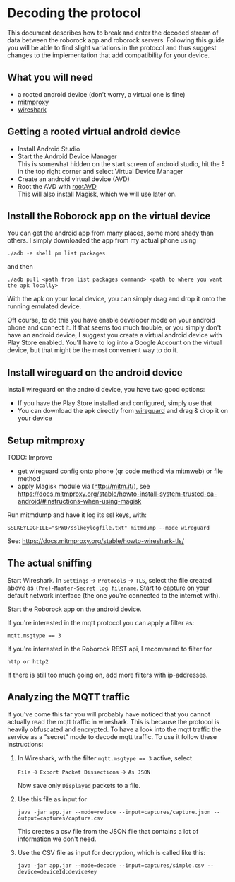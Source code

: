 # Decoding the protocol

This document describes how to break and enter the decoded stream of data between the roborock app and roborock servers.
Following this guide you will be able to find slight variations in the protocol and thus suggest changes to the
implementation that add compatibility for your device.

## What you will need

- a rooted android device (don't worry, a virtual one is fine)
- [mitmproxy](https://mitmproxy.org/)
- [wireshark](https://www.wireshark.org/)

## Getting a rooted virtual android device

- Install Android Studio
- Start the Android Device Manager \
  This is somewhat hidden on the start screen of android studio, hit the ⠇ in the top right corner and select Virtual
  Device Manager
- Create an android virtual device (AVD)
- Root the AVD with [rootAVD](https://gitlab.com/newbit/rootAVD) \
  This will also install Magisk, which we will use later on.

## Install the Roborock app on the virtual device

You can get the android app from many places, some more shady than others.
I simply downloaded the app from my actual phone using

    ./adb -e shell pm list packages

and then

    ./adb pull <path from list packages command> <path to where you want the apk locally>

With the apk on your local device, you can simply drag and drop it onto the running emulated device.

Off course, to do this you have enable developer mode on your android phone and connect it.
If that seems too much trouble, or you simply don't have an android device, I suggest you create a virtual android
device with Play Store enabled.
You'll have to log into a Google Account on the virtual device, but that might be the most convenient way to do it.

## Install wireguard on the android device

Install wireguard on the android device, you have two good options:

- If you have the Play Store installed and configured, simply use that
- You can download the apk directly from [wireguard](https://www.wireguard.com/install/) and drag & drop it on your
  device

## Setup mitmproxy

TODO: Improve

- get wireguard config onto phone (qr code method via mitmweb) or file method
- apply Magisk module via (http://mitm.it/),
  see https://docs.mitmproxy.org/stable/howto-install-system-trusted-ca-android/#instructions-when-using-magisk

Run mitmdump and have it log its ssl keys, with:

    SSLKEYLOGFILE="$PWD/sslkeylogfile.txt" mitmdump --mode wireguard

See: https://docs.mitmproxy.org/stable/howto-wireshark-tls/

## The actual sniffing

Start Wireshark.
In `Settings` -> `Protocols` -> `TLS`, select the file created above as `(Pre)-Master-Secret log filename`.
Start to capture on your default network interface (the one you're connected to the internet with).

Start the Roborock app on the android device.

If you're interested in the mqtt protocol you can apply a filter as:

    mqtt.msgtype == 3

If you're interested in the Roborock REST api, I recommend to filter for

    http or http2

If there is still too much going on, add more filters with ip-addresses.

## Analyzing the MQTT traffic

If you've come this far you will probably have noticed that you cannot actually read the mqtt traffic in wireshark.
This is because the protocol is heavily obfuscated and encrypted.
To have a look into the mqtt traffic the service as a "secret" mode to decode mqtt traffic.
To use it follow these instructions:

1. In Wireshark, with the filter `mqtt.msgtype == 3` active, select

   `File` → `Export Packet Dissections` → `As JSON`

   Now save only `Displayed` packets to a file.

2. Use this file as input for

   ```shell
   java -jar app.jar --mode=reduce --input=captures/capture.json --output=captures/capture.csv
   ```

   This creates a csv file from the JSON file that contains a lot of information we don't need.

3. Use the CSV file as input for decryption, which is called like this:

   ```shell
   java -jar app.jar --mode=decode --input=captures/simple.csv --device=deviceId:deviceKey
   ```
